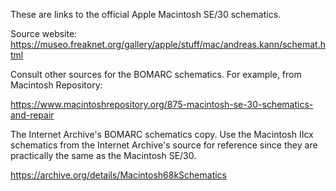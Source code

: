 These are links to the official Apple Macintosh SE/30 schematics.

Source website: https://museo.freaknet.org/gallery/apple/stuff/mac/andreas.kann/schemat.html

Consult other sources for the BOMARC schematics.  For example, from
Macintosh Repository:

https://www.macintoshrepository.org/875-macintosh-se-30-schematics-and-repair

The Internet Archive's BOMARC schematics copy.  Use the Macintosh IIcx
schematics from the Internet Archive's source for reference since they
are practically the same as the Macintosh SE/30.

https://archive.org/details/Macintosh68kSchematics
